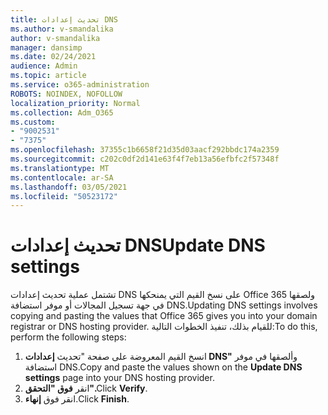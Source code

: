 ```yaml
---
title: تحديث إعدادات DNS
ms.author: v-smandalika
author: v-smandalika
manager: dansimp
ms.date: 02/24/2021
audience: Admin
ms.topic: article
ms.service: o365-administration
ROBOTS: NOINDEX, NOFOLLOW
localization_priority: Normal
ms.collection: Adm_O365
ms.custom:
- "9002531"
- "7375"
ms.openlocfilehash: 37355c1b6658f21d35d03aacf292bbdc174a2359
ms.sourcegitcommit: c202c0df2d141e63f4f7eb13a56efbfc2f57348f
ms.translationtype: MT
ms.contentlocale: ar-SA
ms.lasthandoff: 03/05/2021
ms.locfileid: "50523172"
---
```

# <a name="update-dns-settings"></a><span data-ttu-id="09e49-102">تحديث إعدادات DNS</span><span class="sxs-lookup"><span data-stu-id="09e49-102">Update DNS settings</span></span>

<span data-ttu-id="09e49-103">تشتمل عملية تحديث إعدادات DNS على نسخ القيم التي يمنحكها Office 365 ولصقها في جهة تسجيل المجالات أو موفر استضافة DNS.</span><span class="sxs-lookup"><span data-stu-id="09e49-103">Updating DNS settings involves copying and pasting the values that Office 365 gives you into your domain registrar or DNS hosting provider.</span></span> <span data-ttu-id="09e49-104">للقيام بذلك، تنفيذ الخطوات التالية:</span><span class="sxs-lookup"><span data-stu-id="09e49-104">To do this, perform the following steps:</span></span>

1. <span data-ttu-id="09e49-105">انسخ القيم المعروضة على صفحة "تحديث **إعدادات DNS"** وألصقها في موفر استضافة DNS.</span><span class="sxs-lookup"><span data-stu-id="09e49-105">Copy and paste the values shown on the **Update DNS settings** page into your DNS hosting provider.</span></span>
2. <span data-ttu-id="09e49-106">انقر **فوق "التحقق".**</span><span class="sxs-lookup"><span data-stu-id="09e49-106">Click **Verify**.</span></span>
3. <span data-ttu-id="09e49-107">انقر فوق **إنهاء**.</span><span class="sxs-lookup"><span data-stu-id="09e49-107">Click **Finish**.</span></span>
